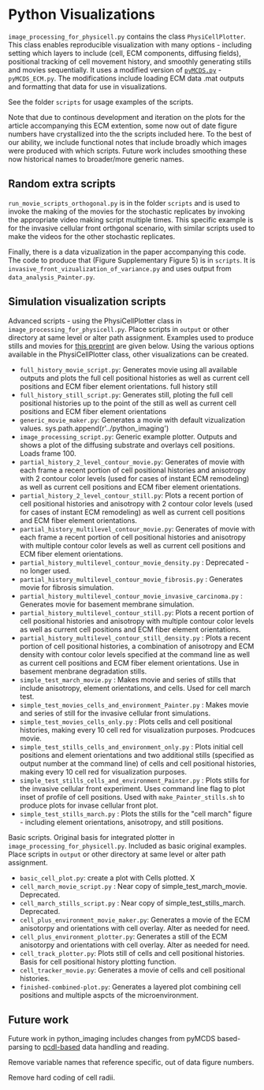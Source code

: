 # Python Visualizations

`image_processing_for_physicell.py` contains the class `PhysiCellPlotter`. This class enables reproducible visualization with many options - including setting which layers to include (cell, ECM components, diffusing fields), positional tracking of cell movement history, and smoothly generating stills and movies sequentially. It uses a modified version of [`pyMCDS.py`](https://github.com/PhysiCell-Tools/python-loader) - `pyMCDS_ECM.py`. The modifications include loading ECM data .mat outputs and formatting that data for use in visualizations. 

See the folder `scripts` for usage examples of the scripts. 

Note that due to continous development and iteration on the plots for the article accompanying this ECM extention, some now out of date figure numbers have crystallized into the the scripts included here. To the best of our ability, we include functional notes that include broadly which images were produced with which scripts. Future work includes smoothing these now historical names to broader/more generic names.  

## Random extra scripts

`run_movie_scripts_orthogonal.py` is in the folder `scripts` and is used to invoke the making of the movies for the stochastic replicates by invoking the appropriate video making script multiple times. This specific example is for the invasive cellular front orthgonal scenario, with similar scripts used to make the videos for the other stochastic replicates. 

Finally, there is a data vizualization in the paper accompanying this code. The code to produce that (Figure Supplementary Figure 5) is in `scripts`. It is `invasive_front_vizualization_of_variance.py` and uses output from `data_analysis_Painter.py`. 

## Simulation visualization scripts

Advanced scripts - using the PhysiCellPlotter class in `image_processing_for_physicell.py`. Place scripts in `output` or other directory at same level or alter path assignment. Examples used to produce stills and movies for [this preprint](https://www.biorxiv.org/content/10.1101/2022.11.21.514608) are given below. Using the various options available in the PhysiCellPlotter class, other visualizations can be created. 
* `full_history_movie_script.py`: Generates movie using all available outputs and plots the full cell positional histories as well as current cell positions and ECM fiber element orientations. 
full history still 
* `full_history_still_script.py`: Generates still, ploting the full cell positional histories up to the point of the still as well as current cell positions and ECM fiber element orientations
* `generic_movie_maker.py`: Generates a movie with default vizualization values. 
sys.path.append(r'../python_imaging')
*  `image_processing_script.py`: Generic example plotter. Outputs and shows a plot of the diffusing substrate and overlays cell positions. Loads frame 100. 
* `partial_history_2_level_contour_movie.py`: Generates of movie with each frame a recent portion of cell positional histories and anisotropy with 2 contour color levels (used for cases of instant ECM remodeling) as well as current cell positions and ECM fiber element orientations.
* `partial_history_2_level_contour_still.py`: Plots a recent portion of cell positional histories and anisotropy with 2 contour color levels (used for cases of instant ECM remodeling) as well as current cell positions and ECM fiber element orientations.
* `partial_history_multilevel_contour_movie.py`: Generates of movie with each frame a recent portion of cell positional histories and anisotropy with multiple contour color levels as well as current cell positions and ECM fiber element orientations.
* `partial_history_multilevel_contour_movie_density.py` : Deprecated - no longer used. 
* `partial_history_multilevel_contour_movie_fibrosis.py` : Generates movie for fibrosis simulation.
* `partial_history_multilevel_contour_movie_invasive_carcinoma.py` : Generates movie for basement membrane simulation. 
* `partial_history_multilevel_contour_still.py`: Plots a recent portion of cell positional histories and anisotropy with multiple contour color levels as well as current cell positions and ECM fiber element orientations.
* `partial_history_multilevel_contour_still_density.py` : Plots a recent portion of cell positional histories, a combination of anisotropy and ECM density with contour color levels specified at the command line as well as current cell positions and ECM fiber element orientations. Use in basement menbrane degradation stills. 
* `simple_test_march_movie.py` : Makes movie and series of stills that include anisotropy, element orientations, and cells. Used for cell march test. 
* `simple_test_movies_cells_and_environment_Painter.py` : Makes movie and series of still for the invasive cellular front simulations. 
* `simple_test_movies_cells_only.py` : Plots cells and cell positional histories, making every 10 cell red for visualization purposes. Prodcuces movie.
* `simple_test_stills_cells_and_environment_only.py` : Plots initial cell positions and element orientations and two additional stills (specified as output number at the command line) of cells and cell positional histories, making every 10 cell red for visualization purposes.
* `simple_test_stills_cells_and_environment_Painter.py` : Plots stills for the invasive cellular front experiment. Uses command line flag to plot inset of profile of cell positions. Used with `make_Painter_stills.sh` to produce plots for invase cellular front plot. 
* `simple_test_stills_march.py` : Plots the stills for the "cell march" figure - including element orientations, anisotropy, and still positions. 



Basic scripts. Original basis for integrated plotter in `image_processing_for_physicell.py`. Included as basic original examples. Place scripts in `output` or other directory at same level or alter path assignment. 
* `basic_cell_plot.py`: create a plot with Cells plotted. X
* `cell_march_movie_script.py` : Near copy of simple_test_march_movie. Deprecated. 
* `cell_march_stills_script.py` :  Near copy of simple_test_stills_march. Deprecated. 
* `cell_plus_environment_movie_maker.py`: Generates a movie of the ECM anisotorpy and orientations with cell overlay. Alter as needed for need. 
* `cell_plus_environment_plotter.py`: Generates a still of the ECM anisotorpy and orientations with cell overlay. Alter as needed for need. 
* `cell_track_plotter.py`: Plots still of cells and cell positional histories. Basis for cell positional history plotting function. 
* `cell_tracker_movie.py`: Generates a movie of cells and cell positional histories. 
* `finished-combined-plot.py`: Generates a layered plot combining cell positions and multiple aspcts of the microenvironment. 

## Future work 

Future work in python_imaging includes changes from pyMCDS based-parsing to [pcdl-based](https://github.com/PhysiCell-Tools/python-loader) data handling and reading. 

Remove variable names that reference specific, out of data figure numbers.

Remove hard coding of cell radii. 